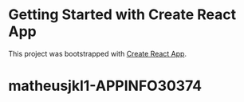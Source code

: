 # Getting Started with Create React App

This project was bootstrapped with [Create React App](https://github.com/facebook/create-react-app).


# matheusjkl1-APPINFO30374
